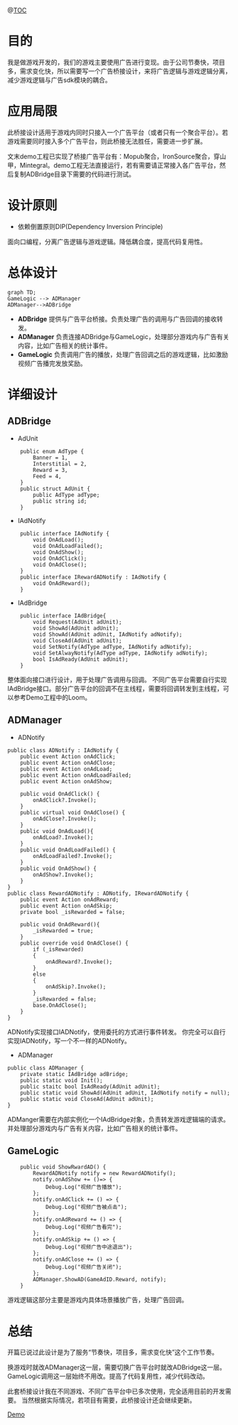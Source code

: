 @[TOC](Unity广告桥接设计)

# 目的
我是做游戏开发的，我们的游戏主要使用广告进行变现。由于公司节奏快，项目多，需求变化快，所以需要写一个广告桥接设计，来将广告逻辑与游戏逻辑分离，减少游戏逻辑与广告sdk模块的耦合。
# 应用局限
此桥接设计适用于游戏内同时只接入一个广告平台（或者只有一个聚合平台）。若游戏需要同时接入多个广告平台，则此桥接无法胜任，需要进一步扩展。

文末demo工程已实现了桥接广告平台有：Mopub聚合，IronSource聚合，穿山甲，Mintegral。demo工程无法直接运行，若有需要请正常接入各广告平台，然后复制ADBridge目录下需要的代码进行测试。

# 设计原则
+ 依赖倒置原则DIP(Dependency Inversion Principle)

面向口编程，分离广告逻辑与游戏逻辑。降低耦合度，提高代码复用性。

# 总体设计
```mermaid
graph TD;
GameLogic --> ADManager
ADManager-->ADBridge

```
- **ADBridge** 提供与广告平台桥接。负责处理广告的调用与广告回调的接收转发。
- **ADManager** 负责连接ADBridge与GameLogic，处理部分游戏内与广告有关内容，比如广告相关的统计事件。
- **GameLogic** 负责调用广告的播放，处理广告回调之后的游戏逻辑，比如激励视频广告播完发放奖励。
# 详细设计
## ADBridge
- AdUnit
```
    public enum AdType {
        Banner = 1,
        Interstitial = 2,
        Reward = 3,
        Feed = 4,
    }
    public struct AdUnit {
        public AdType adType;
        public string id;
    }
```
- IAdNotify
```
    public interface IAdNotify {
        void OnAdLoad();
        void OnAdLoadFailed();
        void OnAdShow();
        void OnAdClick();
        void OnAdClose();
    }
    public interface IRewardADNotify : IAdNotify {
        void OnAdReward();
    }
```
- IAdBridge
```
    public interface IAdBridge{
        void Request(AdUnit adUnit);
        void ShowAd(AdUnit adUnit);
        void ShowAd(AdUnit adUnit, IAdNotify adNotify);
        void CloseAd(AdUnit adUnit);
        void SetNotify(AdType adType, IAdNotify adNotify);
        void SetAlwayNotify(AdType adType, IAdNotify adNotify);
        bool IsAdReady(AdUnit adUnit);
    }
```
整体面向接口进行设计，用于处理广告调用与回调。
不同广告平台需要自行实现IAdBridge接口。部分广告平台的回调不在主线程，需要将回调转发到主线程，可以参考Demo工程中的Loom。
## ADManager
- ADNotify
```
public class ADNotify : IAdNotify {
    public event Action onAdClick;
    public event Action onAdClose;
    public event Action onAdLoad;
    public event Action onAdLoadFailed;
    public event Action onAdShow;

    public void OnAdClick() {
        onAdClick?.Invoke();
    }
    public virtual void OnAdClose() {
        onAdClose?.Invoke();
    }
    public void OnAdLoad(){
        onAdLoad?.Invoke();
    }
    public void OnAdLoadFailed() {
        onAdLoadFailed?.Invoke();
    }
    public void OnAdShow() {
        onAdShow?.Invoke();
    }
}
public class RewardADNotify : ADNotify, IRewardADNotify {
    public event Action onAdReward;
    public event Action onAdSkip;
    private bool _isRewarded = false;

    public void OnAdReward(){
        _isRewarded = true;
    }
    public override void OnAdClose() {
        if (_isRewarded)
        {
            onAdReward?.Invoke();
        }
        else
        {
            onAdSkip?.Invoke();
        }
        _isRewarded = false;
        base.OnAdClose();
    }
}
```
ADNotify实现接口IADNotify，使用委托的方式进行事件转发。
你完全可以自行实现IADNotify，写一个不一样的ADNotify。
- ADManager
```
public class ADManager {
    private static IAdBridge adBridge;
    public static void Init();
    public staitc bool IsAdReady(AdUnit adUnit);
    public static void ShowAd(AdUnit adUnit, IAdNotify notify = null);
    public static void CloseAd(AdUnit adUnit);
}
```
ADManger需要在内部实例化一个IAdBridge对象，负责转发游戏逻辑端的请求。并处理部分游戏内与广告有关内容，比如广告相关的统计事件。
## GameLogic
```
    public void ShowRwardAD() {
        RewardADNotify notify = new RewardADNotify();
        notify.onAdShow += ()=> {
            Debug.Log("视频广告播放");
        };
        notify.onAdClick += () => {
            Debug.Log("视频广告被点击");
        };
        notify.onAdReward += () => {
            Debug.Log("视频广告看完");
        };
        notify.onAdSkip += () => {
            Debug.Log("视频广告中途退出");
        };
        notify.onAdClose += () => {
            Debug.Log("视频广告关闭");
        };
        ADManager.ShowAD(GameAdID.Reward, notify);
    }
```
游戏逻辑这部分主要是游戏内具体场景播放广告，处理广告回调。
# 总结
开篇已说过此设计是为了服务“节奏快，项目多，需求变化快”这个工作节奏。

换游戏时就改ADManager这一层，需要切换广告平台时就改ADBridge这一层。GameLogic调用这一层始终不用改。提高了代码复用性，减少代码改动。

此套桥接设计我在不同游戏、不同广告平台中已多次使用，完全适用目前的开发需要。
当然根据实际情况，若项目有需要，此桥接设计还会继续更新。

[Demo](https://github.com/LingXin94/UnityAdBridge)

